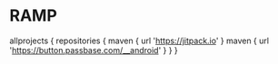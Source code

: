 # RAMP
allprojects {     repositories {         maven { url 'https://jitpack.io' }         maven { url 'https://button.passbase.com/__android' }     } }
